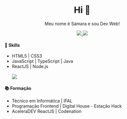 <h1 align="center">
  Hi 👋 
  <br />  
</h1>
<p align="center">Meu nome é Samara e sou Dev Web!</>
<p align="center">
  <a href="mailto:ferreirasamara.sf@gmail.com" alt="Gmail">
   <img src="https://img.shields.io/badge/ferreirasamara.sf@gmail.com-F74141?style=for-the-badge&logoColor=white&logo=gmail&link=mailto:ferreirasamara.sf@gmail.com" /> 
  </a>

  <a href="https://www.linkedin.com/in/samarafer" alt="Linkedin">
    <img src="https://img.shields.io/badge/Samara%20Ferreira-0e76a8?style=for-the-badge&logo=Linkedin&link=https://www.linkedin.com/in/samarafer" />
  </a>
</p>

<h4>🚀 Skills</h4>
<ul>
    <li> HTML5 | CSS3 </li>
    <li> JavaScript | TypeScript | Java</li>
    <li> ReactJS | Node.js</li>
    <br>
    <img align="center" src="https://github-readme-stats.vercel.app/api/top-langs/?username=samaraferreira&show_icons=true&layout=compact" />
</ul>

<h4>📚 Formação</h4>
<ul>
    <li> Técnico em Informática | IFAL</li>
    <li> Programação Frontend | Digital House - Estação Hack</li>
    <li> AceleraDEV ReactJS | Codenation</li>
</ul>
